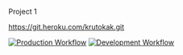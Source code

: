 Project 1

https://git.heroku.com/krutokak.git

[![Production Workflow](https://github.com/zhenyalinski/Project123/actions/workflows/prod.yml/badge.svg)](https://github.com/zhenyalinski/Project123/actions/workflows/prod.yml)
[![Development Workflow](https://github.com/zhenyalinski/Project123/actions/workflows/dev.yml/badge.svg)](https://github.com/zhenyalinski/Project123/actions/workflows/dev.yml)
